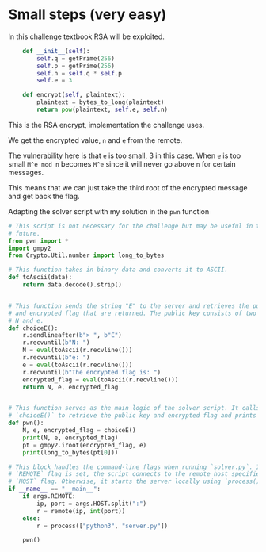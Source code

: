 # Small steps (very easy)
In this challenge textbook RSA will be exploited.

```python
    def __init__(self):
        self.q = getPrime(256)
        self.p = getPrime(256)
        self.n = self.q * self.p
        self.e = 3

    def encrypt(self, plaintext):
        plaintext = bytes_to_long(plaintext)
        return pow(plaintext, self.e, self.n)
```

This is the RSA encrypt, implementation the challenge uses.

We get the encrypted value, `n` and `e` from the remote.

The vulnerability here is that `e` is too small, 3 in this case.
When `e` is too small `M^e mod n` becomes `M^e` since it will never go above `n` for certain messages.

This means that we can just take the third root of the encrypted message and get back the flag.

Adapting the solver script with my solution in the `pwn` function

```python
# This script is not necessary for the challenge but may be useful in the
# future.
from pwn import *
import gmpy2
from Crypto.Util.number import long_to_bytes

# This function takes in binary data and converts it to ASCII.
def toAscii(data):
    return data.decode().strip()


# This function sends the string "E" to the server and retrieves the public key
# and encrypted flag that are returned. The public key consists of two parts:
# N and e.
def choiceE():
    r.sendlineafter(b"> ", b"E")
    r.recvuntil(b"N: ")
    N = eval(toAscii(r.recvline()))
    r.recvuntil(b"e: ")
    e = eval(toAscii(r.recvline()))
    r.recvuntil(b"The encrypted flag is: ")
    encrypted_flag = eval(toAscii(r.recvline()))
    return N, e, encrypted_flag


# This function serves as the main logic of the solver script. It calls
# `choiceE()` to retrieve the public key and encrypted flag and prints them.
def pwn():
    N, e, encrypted_flag = choiceE()
    print(N, e, encrypted_flag)
    pt = gmpy2.iroot(encrypted_flag, e)
    print(long_to_bytes(pt[0]))

# This block handles the command-line flags when running `solver.py`. If the
# `REMOTE` flag is set, the script connects to the remote host specified by the
# `HOST` flag. Otherwise, it starts the server locally using `process()`.
if __name__ == "__main__":
    if args.REMOTE:
        ip, port = args.HOST.split(":")
        r = remote(ip, int(port))
    else:
        r = process(["python3", "server.py"])

    pwn()
```
